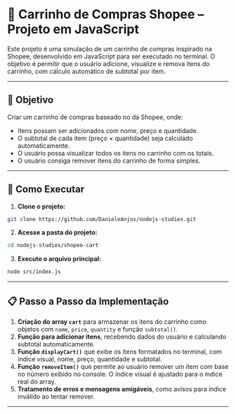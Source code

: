 # 🛒 Carrinho de Compras Shopee – Projeto em JavaScript

Este projeto é uma simulação de um carrinho de compras inspirado na Shopee, desenvolvido em JavaScript para ser executado no terminal. O objetivo é permitir que o usuário adicione, visualize e remova itens do carrinho, com cálculo automático de subtotal por item.

---

## 🎯 Objetivo

Criar um carrinho de compras baseado no da Shopee, onde:
- Itens possam ser adicionados com nome, preço e quantidade.
- O subtotal de cada item (preço × quantidade) seja calculado automaticamente.
- O usuário possa visualizar todos os itens no carrinho com os totais.
- O usuário consiga remover itens do carrinho de forma simples.

---

## 🚀 Como Executar

1. **Clone o projeto:**
```bash
git clone https://github.com/DanieleAnjos/nodejs-studies.git
```

2. **Acesse a pasta do projeto:**
```bash
cd nodejs-studies/shopee-cart

```
3. **Execute o arquivo principal:**
```bash
node src/index.js

```

---

## 📋 Passo a Passo da Implementação

1. **Criação do array `cart`** para armazenar os itens do carrinho como objetos com `name`, `price`, `quantity` e função `subtotal()`.
2. **Função para adicionar itens**, recebendo dados do usuário e calculando subtotal automaticamente.
3. **Função `displayCart()`** que exibe os itens formatados no terminal, com índice visual, nome, preço, quantidade e subtotal.
4. **Função `removeItem()`** que permite ao usuário remover um item com base no número exibido no console. O índice visual é ajustado para o índice real do array.
5. **Tratamento de erros e mensagens amigáveis**, como avisos para índice inválido ao tentar remover.

---

